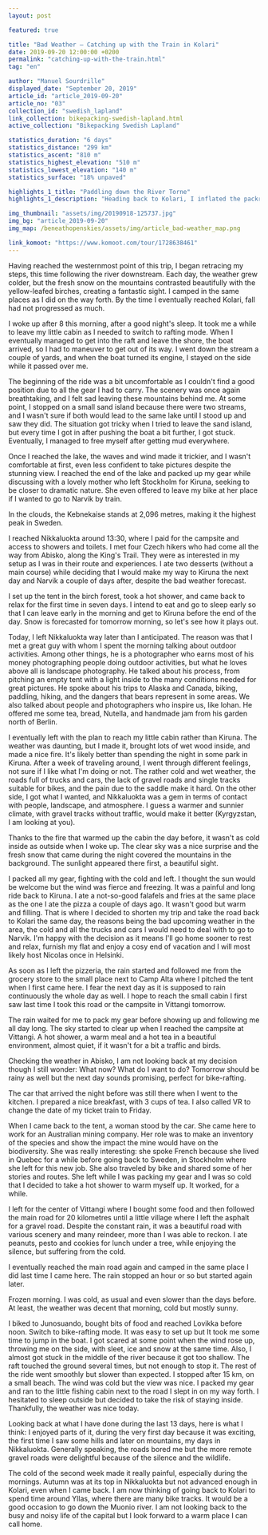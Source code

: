 ```yaml
---
layout: post

featured: true

title: "Bad Weather — Catching up with the Train in Kolari"
date: 2019-09-20 12:00:00 +0200
permalink: "catching-up-with-the-train.html"
tag: "en"

author: "Manuel Sourdrille"
displayed_date: "September 20, 2019"
article_id: "article_2019-09-20"
article_no: "03"
collection_id: "swedish_lapland"
link_collection: bikepacking-swedish-lapland.html
active_collection: "Bikepacking Swedish Lapland"

statistics_duration: "6 days"
statistics_distance: "299 km"
statistics_ascent: "810 m"
statistics_highest_elevation: "510 m"
statistics_lowest_elevation: "140 m"
statistics_surface: "18% unpaved"

highlights_1_title: "Paddling down the River Torne"
highlights_1_description: "Heading back to Kolari, I inflated the packraft at several sections along the route. These experiences were fantastic, especially the first stretch between the Kebnekaise Mountain Station and Nikkaluokta."

img_thumbnail: "assets/img/20190918-125737.jpg"
img_bg: "article_2019-09-20"
img_map: /beneathopenskies/assets/img/article_bad-weather_map.png

link_komoot: "https://www.komoot.com/tour/1728638461"
---
```


Having reached the westernmost point of this trip, I began retracing my steps, this time following the river downstream. Each day, the weather grew colder, but the fresh snow on the mountains contrasted beautifully with the yellow-leafed birches, creating a fantastic sight. I camped in the same places as I did on the way forth. By the time I eventually reached Kolari, fall had not progressed as much.

I woke up after 8 this morning, after a good night's sleep. It took me a while to leave my little cabin as I needed to switch to rafting mode. When I eventually managed to get into the raft and leave the shore, the boat arrived, so I had to maneuver to get out of its way. I went down the stream a couple of yards, and when the boat turned its engine, I stayed on the side while it passed over me.

The beginning of the ride was a bit uncomfortable as I couldn't find a good position due to all the gear I had to carry. The scenery was once again breathtaking, and I felt sad leaving these mountains behind me. At some point, I stopped on a small sand island because there were two streams, and I wasn't sure if both would lead to the same lake until I stood up and saw they did. The situation got tricky when I tried to leave the sand island, but every time I got in after pushing the boat a bit further, I got stuck. Eventually, I managed to free myself after getting mud everywhere.

Once I reached the lake, the waves and wind made it trickier, and I wasn't comfortable at first, even less confident to take pictures despite the stunning view. I reached the end of the lake and packed up my gear while discussing with a lovely mother who left Stockholm for Kiruna, seeking to be closer to dramatic nature. She even offered to leave my bike at her place if I wanted to go to Narvik by train.

In the clouds, the Kebnekaise stands at 2,096 metres, making it the highest peak in Sweden.

I reached Nikkaluokta around 13:30, where I paid for the campsite and access to showers and toilets. I met four Czech hikers who had come all the way from Abisko, along the King's Trail. They were as interested in my setup as I was in their route and experiences. I ate two desserts (without a main course) while deciding that I would make my way to Kiruna the next day and Narvik a couple of days after, despite the bad weather forecast.

I set up the tent in the birch forest, took a hot shower, and came back to relax for the first time in seven days. I intend to eat and go to sleep early so that I can leave early in the morning and get to Kiruna before the end of the day. Snow is forecasted for tomorrow morning, so let's see how it plays out.

Today, I left Nikkaluokta way later than I anticipated. The reason was that I met a great guy with whom I spent the morning talking about outdoor activities. Among other things, he is a photographer who earns most of his money photographing people doing outdoor activities, but what he loves above all is landscape photography. He talked about his process, from pitching an empty tent with a light inside to the many conditions needed for great pictures. He spoke about his trips to Alaska and Canada, biking, paddling, hiking, and the dangers that bears represent in some areas. We also talked about people and photographers who inspire us, like Iohan. He offered me some tea, bread, Nutella, and handmade jam from his garden north of Berlin.

I eventually left with the plan to reach my little cabin rather than Kiruna. The weather was daunting, but I made it, brought lots of wet wood inside, and made a nice fire. It's likely better than spending the night in some park in Kiruna. After a week of traveling around, I went through different feelings, not sure if I like what I'm doing or not. The rather cold and wet weather, the roads full of trucks and cars, the lack of gravel roads and single tracks suitable for bikes, and the pain due to the saddle make it hard. On the other side, I got what I wanted, and Nikkaluokta was a gem in terms of contact with people, landscape, and atmosphere. I guess a warmer and sunnier climate, with gravel tracks without traffic, would make it better (Kyrgyzstan, I am looking at you).

Thanks to the fire that warmed up the cabin the day before, it wasn't as cold inside as outside when I woke up. The clear sky was a nice surprise and the fresh snow that came during the night covered the mountains in the background. The sunlight appeared there first, a beautiful sight.

I packed all my gear, fighting with the cold and left. I thought the sun would be welcome but the wind was fierce and freezing. It was a painful and long ride back to Kiruna. I ate a not-so-good falafels and fries at the same place as the one I ate the pizza a couple of days ago. It wasn't good but warm and filling. That is where I decided to shorten my trip and take the road back to Kolari the same day, the reasons being the bad upcoming weather in the area, the cold and all the trucks and cars I would need to deal with to go to Narvik. I'm happy with the decision as it means I'll go home sooner to rest and relax, furnish my flat and enjoy a cosy end of vacation and I will most likely host Nicolas once in Helsinki.

As soon as I left the pizzeria, the rain started and followed me from the grocery store to the small place next to Camp Alta where I pitched the tent when I first came here. I fear the next day as it is supposed to rain continuously the whole day as well. I hope to reach the small cabin I first saw last time I took this road or the campsite in Vittangi tomorrow.

The rain waited for me to pack my gear before showing up and following me all day long. The sky started to clear up when I reached the campsite at Vittangi. A hot shower, a warm meal and a hot tea in a beautiful environment, almost quiet, if it wasn't for a bit a traffic and birds.

Checking the weather in Abisko, I am not looking back at my decision though I still wonder: What now? What do I want to do? Tomorrow should be rainy as well but the next day sounds promising, perfect for bike-rafting.

The car that arrived the night before was still there when I went to the kitchen. I prepared a nice breakfast, with 3 cups of tea. I also called VR to change the date of my ticket train to Friday.

When I came back to the tent, a woman stood by the car. She came here to work for an Australian mining company. Her role was to make an inventory of the species and show the impact the mine would have on the biodiversity. She was really interesting: she spoke French because she lived in Quebec for a while before going back to Sweden, in Stockholm where she left for this new job. She also traveled by bike and shared some of her stories and routes. She left while I was packing my gear and I was so cold that I decided to take a hot shower to warm myself up. It worked, for a while.

I left for the center of Vittangi where I bought some food and then followed the main road for 20 kilometres until a little village where I left the asphalt for a gravel road. Despite the constant rain, it was a beautiful road with various scenery and many reindeer, more than I was able to reckon. I ate peanuts, pesto and cookies for lunch under a tree, while enjoying the silence, but suffering from the cold.

I eventually reached the main road again and camped in the same place I did last time I came here. The rain stopped an hour or so but started again later.

Frozen morning. I was cold, as usual and even slower than the days before. At least, the weather was decent that morning, cold but mostly sunny.

I biked to Junosuando, bought bits of food and reached Lovikka before noon. Switch to bike-rafting mode. It was easy to set up but It took me some time to jump in the boat. I got scared at some point when the wind rose up, throwing me on the side, with sleet, ice and snow at the same time. Also, I almost got stuck in the middle of the river because it got too shallow. The raft touched the ground several times, but not enough to stop it. The rest of the ride went smoothly but slower than expected. I stopped after 15 km, on a small beach. The wind was cold but the view was nice. I packed my gear and ran to the little fishing cabin next to the road I slept in on my way forth. I hesitated to sleep outside but decided to take the risk of staying inside. Thankfully, the weather was nice today.

Looking back at what I have done during the last 13 days, here is what I think: I enjoyed parts of it, during the very first day because it was exciting, the first time I saw some hills and later on mountains, my days in Nikkaluokta. Generally speaking, the roads bored me but the more remote gravel roads were delightful because of the silence and the wildlife.

The cold of the second week made it really painful, especially during the mornings. Autumn was at its top in Nikkaluokta but not advanced enough in Kolari, even when I came back. I am now thinking of going back to Kolari to spend time around Yllas, where there are many bike tracks. It would be a good occasion to go down the Muonio river. I am not looking back to the busy and noisy life of the capital but I look forward to a warm place I can call home.
